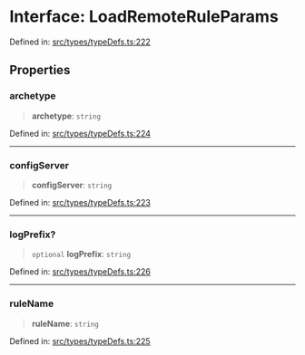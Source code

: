 # Interface: LoadRemoteRuleParams

Defined in: [src/types/typeDefs.ts:222](https://github.com/zotoio/x-fidelity/blob/f39ce89f1db3ea0cfe6f222cf6cc7fcd78a94dca/src/types/typeDefs.ts#L222)

## Properties

### archetype

> **archetype**: `string`

Defined in: [src/types/typeDefs.ts:224](https://github.com/zotoio/x-fidelity/blob/f39ce89f1db3ea0cfe6f222cf6cc7fcd78a94dca/src/types/typeDefs.ts#L224)

***

### configServer

> **configServer**: `string`

Defined in: [src/types/typeDefs.ts:223](https://github.com/zotoio/x-fidelity/blob/f39ce89f1db3ea0cfe6f222cf6cc7fcd78a94dca/src/types/typeDefs.ts#L223)

***

### logPrefix?

> `optional` **logPrefix**: `string`

Defined in: [src/types/typeDefs.ts:226](https://github.com/zotoio/x-fidelity/blob/f39ce89f1db3ea0cfe6f222cf6cc7fcd78a94dca/src/types/typeDefs.ts#L226)

***

### ruleName

> **ruleName**: `string`

Defined in: [src/types/typeDefs.ts:225](https://github.com/zotoio/x-fidelity/blob/f39ce89f1db3ea0cfe6f222cf6cc7fcd78a94dca/src/types/typeDefs.ts#L225)
